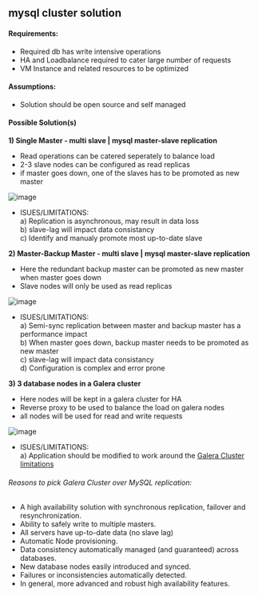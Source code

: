 ## mysql cluster solution

#### Requirements:

* Required db has write intensive operations
* HA and Loadbalance required to cater large number of requests
* VM Instance and related resources to be optimized

#### Assumptions:

* Solution should be open source and self managed

#### Possible Solution(s)

**1) Single Master - multi slave | mysql master-slave replication** 

* Read operations can be catered seperately to balance load
* 2-3 slave nodes can be configured as read replicas
* if master goes down, one of the slaves has to be promoted as new master 

![image](https://user-images.githubusercontent.com/13016162/58405981-4437ee80-8086-11e9-9add-9f4e2195e337.png)

* ISUES/LIMITATIONS:  
a) Replication is asynchronous, may result in data loss  
b) slave-lag will impact data consistancy    
c) Identify and manualy promote most up-to-date slave     

**2) Master-Backup Master - multi slave | mysql master-slave replication**

* Here the redundant backup master can be promoted as new master when master goes down 
* Slave nodes will only be used as read replicas

![image](https://user-images.githubusercontent.com/13016162/58406035-616cbd00-8086-11e9-92bd-99de3ff35524.png)

* ISUES/LIMITATIONS:  
a) Semi-sync replication between master and backup master has a performance impact   
b) When master goes down, backup master needs to be promoted as new master  
c) slave-lag will impact data consistancy    
d) Configuration is complex and error prone   

**3) 3 database nodes in a Galera cluster**

* Here nodes will be kept in a galera cluster for HA
* Reverse proxy to be used to balance the load on galera nodes
* all nodes will be used for read and write requests
  
![image](https://user-images.githubusercontent.com/13016162/58466408-4158fe80-8157-11e9-9510-bb3a07a303fa.png)

* ISUES/LIMITATIONS:  
a) Application should be modified to work around the [Galera Cluster limitations](http://galeracluster.com/documentation-webpages/limitations.html)    

###### Reasons to pick Galera Cluster over MySQL replication:

* A high availability solution with synchronous replication, failover and resynchronization.
* Ability to safely write to multiple masters.
* All servers have up-to-date data (no slave lag)
* Automatic Node provisioning.
* Data consistency automatically managed (and guaranteed) across databases.
* New database nodes easily introduced and synced.
* Failures or inconsistencies automatically detected.
* In general, more advanced and robust high availability features.

